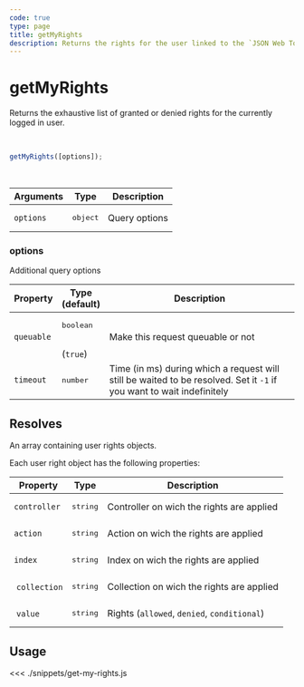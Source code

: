 ```yaml
---
code: true
type: page
title: getMyRights
description: Returns the rights for the user linked to the `JSON Web Token`.
---
```


# getMyRights

Returns the exhaustive list of granted or denied rights for the currently logged in user.

<br/>

```js
getMyRights([options]);
```

<br/>

| Arguments | Type              | Description   |
| --------- | ----------------- | ------------- |
| `options` | <pre>object</pre> | Query options |

### options

Additional query options

| Property   | Type<br/>(default)              | Description                       |
| ---------- | ------------------------------- | --------------------------------- |
| `queuable` | <pre>boolean</pre><br/>(`true`) | Make this request queuable or not |
| `timeout`  | <pre>number</pre>               | Time (in ms) during which a request will still be waited to be resolved. Set it `-1` if you want to wait indefinitely |

## Resolves

An array containing user rights objects.

Each user right object has the following properties:

| Property      | Type              | Description                                 |
| ------------- | ----------------- | ------------------------------------------- |
| `controller`  | <pre>string</pre> | Controller on wich the rights are applied   |
| `action`      | <pre>string</pre> | Action on wich the rights are applied       |
| `index`       | <pre>string</pre> | Index on wich the rights are applied        |
|  `collection` | <pre>string</pre> | Collection on wich the rights are applied   |
|  `value`      | <pre>string</pre> | Rights (`allowed`, `denied`, `conditional`) |

## Usage

<<< ./snippets/get-my-rights.js
